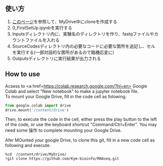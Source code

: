 ## 使い方 ##
1. <a href=https://sites.google.com/s.okayama-u.ac.jp/kym-diary/rna-seq/github%E3%81%8B%E3%82%89clone%E3%81%97%E3%81%A6%E3%81%8F%E3%82%8B>このページ</a>を参照して、MyDrive中にcloneを作成する
2. 0_FirstSetUp.ipynbを実行する
3. Inputsディレクトリ内に、実験名のディレクトリを作り、fastqファイルやカウントファイルを入れる
4. SourceCodesディレクトリ内の必要なコードに必要な箇所を追記し、セルを実行する(一部対話的な箇所があるので臨機応変に)
5. Outputsディレクトリに実行結果が出力される

## How to use ##
Acsess to <a href=https://colab.research.google.com/?hl=en> Google Colab</a> and select "New notebook" to make a jupyter notebook file.<br>
To mount your Google Drive, fill in the code cell as folowing.

```Python
from google.colab import drive
drive.mount('/content/drive')
```

Then, to execute the code in the cell, either press the play button to the left of the code, or use the keyboard shortcut "Command/Ctrl+Enter".
You may need some 操作 to complete mounting your Google Drive. <br>

Afer MOunted your google Drive, to clone this git, fill in a new code cell as following and execute.

```
%cd  /content/drive/MyDrive/
!git clone https://github.com/Kym-bioinfo/RNAseq.git
```


